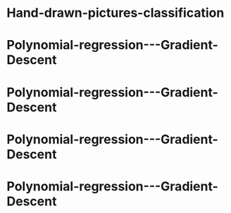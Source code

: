 # Hand-drawn-pictures-classification
# Polynomial-regression---Gradient-Descent
# Polynomial-regression---Gradient-Descent
# Polynomial-regression---Gradient-Descent
# Polynomial-regression---Gradient-Descent
